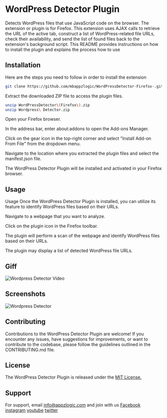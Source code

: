 
# WordPress Detector Plugin

Detects WordPress files that use JavaScript code on the browser. The extension or plugin is for Firefox. This extension uses AJAX calls to retrieve the URL of the active tab, construct a list of WordPress-related file URLs, check their availability, and send the list of found files back to the extension's background script. This README provides instructions on how to install the plugin and explains the process how to use 



## Installation

Here are the steps you need to follow in order to install the extension

```bash
git clone https://github.com/mbappzlogic/WordPressDetector-Firefox-.git
```
Extract the downloaded ZIP file to access the plugin files.

```bash
unzip WordPressDetector\(Firefox\).zip
unzip Wordpress\ Detector.zip 
```
Open your Firefox browser.

In the address bar, enter about:addons to open the Add-ons Manager.

Click on the gear icon in the top-right corner and select "Install Add-on From File" from the dropdown menu.

Navigate to the location where you extracted the plugin files and select the manifest.json file.

The WordPress Detector Plugin will be installed and activated in your Firefox browser.
    
## Usage 
Usage
Once the WordPress Detector Plugin is installed, you can utilize its feature to identify WordPress files based on their URLs.

Navigate to a webpage that you want to analyze.

Click on the plugin icon in the Firefox toolbar.

The plugin will perform a scan of the webpage and identify WordPress files based on their URLs.

The plugin may display a list of detected WordPress file URLs.

## Giff

![Wordpress Detector Video](https://github.com/mbappzlogic/WordPressDetector-Firefox-/assets/125997781/abfa1c2e-c90f-4527-a9ea-0b2686b971d4)

## Screenshots

![Wordpress Detector ](https://github.com/mbappzlogic/WordPressDetector-Firefox-/assets/125997781/e6b87a24-c3dd-4ea7-8e41-672302062d6e)



## Contributing

Contributions to the WordPress Detector Plugin are welcome! If you encounter any issues, have suggestions for improvements, or want to contribute to the codebase, please follow the guidelines outlined in the CONTRIBUTING.md file.


## License

The WordPress Detector Plugin is released under the 
[MIT License.](https://choosealicense.com/licenses/mit/)


## Support

For support, email info@appzlogic.com and join with us [Facebook](https://m.facebook.com/appzlogic/) [instagram](https://www.instagram.com/appzlogicmobility/) [youtube](https://www.youtube.com/@Appzlogic) [twitter](https://twitter.com/appzlogic)
